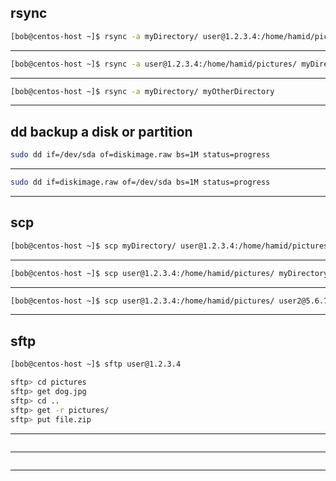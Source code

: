 

## rsync

```bash
[bob@centos-host ~]$ rsync -a myDirectory/ user@1.2.3.4:/home/hamid/pictures/
```

________________________________________________________________________________________________



```bash
[bob@centos-host ~]$ rsync -a user@1.2.3.4:/home/hamid/pictures/ myDirectory/
```

________________________________________________________________________________________________




```bash
[bob@centos-host ~]$ rsync -a myDirectory/ myOtherDirectory 
```

________________________________________________________________________________________________


## dd      backup a disk or partition

```bash
sudo dd if=/dev/sda of=diskimage.raw bs=1M status=progress
```

________________________________________________________________________________________________




```bash
sudo dd if=diskimage.raw of=/dev/sda bs=1M status=progress
```

________________________________________________________________________________________________



## scp

```bash
[bob@centos-host ~]$ scp myDirectory/ user@1.2.3.4:/home/hamid/pictures/
```

________________________________________________________________________________________________




```bash
[bob@centos-host ~]$ scp user@1.2.3.4:/home/hamid/pictures/ myDirectory/
```

________________________________________________________________________________________________




```bash
[bob@centos-host ~]$ scp user@1.2.3.4:/home/hamid/pictures/ user2@5.6.7.8:/home/user2/photos/
```


________________________________________________________________________________________________


## sftp

```bash
[bob@centos-host ~]$ sftp user@1.2.3.4

sftp> cd pictures
sftp> get dog.jpg 
sftp> cd ..
sftp> get -r pictures/
sftp> put file.zip 
```

________________________________________________________________________________________________




```bash

```

________________________________________________________________________________________________




```bash

```

________________________________________________________________________________________________

